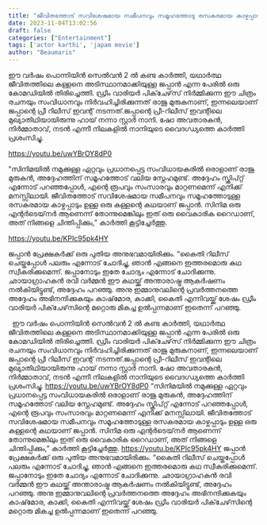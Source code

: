 ```yaml
---
title: "ജീവിതത്തോട് സവിശേഷമായ സമീപനവും സമൂഹത്തോടു രസകരമായ കാഴ്ചപ്പാടും ഉള്ള ഒരു കള്ളന്റെ കഥയാണ് 'ജപ്പാൻ' എന്ന് കാർത്തി"
date: 2023-11-04T13:02:56
draft: false
categories: ["Entertainment"]
tags: ['actor karthi', 'japam movie']
author: "Beaumaris"
---
```


ഈ വർഷം പൊന്നിയിൻ സെൽവൻ 2 ൽ കണ്ട കാർത്തി, യഥാർത്ഥ ജീവിതത്തിലെ കള്ളനെ അടിസ്ഥാനമാക്കിയുള്ള ജപ്പാൻ എന്ന പേരിൽ ഒരു കോമഡിയിൽ തിരിച്ചെത്തി. ഡ്രീം വാരിയർ പിക്‌ചേഴ്‌സ് നിർമ്മിക്കുന്ന ഈ ചിത്രം രചനയും സംവിധാനവും നിർവഹിച്ചിരിക്കുന്നത് രാജു മുരുകനാണ്, ഇന്നലെയാണ് ജപ്പാന്റെ പ്രീ റിലീസ് ഇവന്റ് നടന്നത്.ജപ്പാന്റെ പ്രീ-റിലീസ് ഇവന്റിലെ മുഖ്യാതിഥിയായിരുന്നു ഹായ് നന്നാ സ്റ്റാർ നാനി. ഷോ അവതാരകൻ, നിർമ്മാതാവ്, നടൻ എന്നീ നിലകളിൽ നാനിയുടെ വൈദഗ്ധ്യത്തെ കാർത്തി പ്രശംസിച്ചു.

https://youtu.be/uwYBrOY8dP0

“സിനിമയിൽ നമുക്കുള്ള ഏറ്റവും പ്രധാനപ്പെട്ട സംവിധായകരിൽ ഒരാളാണ് രാജു മുരുകൻ, അദ്ദേഹത്തിന് സമൂഹത്തോട് വലിയ സ്നേഹമുണ്ട്. അദ്ദേഹം സ്ക്രിപ്റ്റ് എന്നോട് പറഞ്ഞപ്പോൾ, എന്റെ രൂപവും സംസാരവും മാറ്റണമെന്ന് എനിക്ക് മനസ്സിലായി. ജീവിതത്തോട് സവിശേഷമായ സമീപനവും സമൂഹത്തോടുള്ള രസകരമായ കാഴ്ചപ്പാടും ഉള്ള ഒരു കള്ളന്റെ കഥയാണ് ജപ്പാൻ. സിനിമ ഒരു എന്റർടെയ്‌നർ ആണെന്ന് തോന്നുമെങ്കിലും ഇത് ഒരു വൈകാരിക റൈഡാണ്, അത് നിങ്ങളെ ചിന്തിപ്പിക്കും,” കാർത്തി കൂട്ടിച്ചേർത്തു.

https://youtu.be/KPIc95pk4HY

ജപ്പാൻ പ്രേക്ഷകർക്ക് ഒരു പുതിയ അനുഭവമായിരിക്കും. “കൈതി റിലീസ് ചെയ്തപ്പോൾ പലരും എന്നോട് ചോദിച്ചു, ഞാൻ എങ്ങനെ ഇത്തരമൊരു കഥ സ്വീകരിക്കുമെന്ന്. ജപ്പാനോടും ഇതേ ചോദ്യം എന്നോട് ചോദിക്കുന്നു. ഛായാഗ്രാഹകൻ രവി വർമ്മൻ ഈ കഥയ്ക്ക് അന്താരാഷ്ട്ര ആകർഷണം നൽകിയിട്ടുണ്ട്, അദ്ദേഹം പറഞ്ഞു. അനു ഇമ്മാനുവലിന്റെ പ്രവർത്തനത്തെ അദ്ദേഹം അഭിനന്ദിക്കുകയും കാഷ്‌മോര, കാക്കി, കൈതി എന്നിവയ്ക്ക് ശേഷം ഡ്രീം വാരിയർ പിക്‌ചേഴ്‌സിന്റെ മറ്റൊരു മികച്ച ഉൽപ്പന്നമാണ് ഇതെന്ന് പറഞ്ഞു.

&nbsp;
ഈ വർഷം പൊന്നിയിൻ സെൽവൻ 2 ൽ കണ്ട കാർത്തി, യഥാർത്ഥ ജീവിതത്തിലെ കള്ളനെ അടിസ്ഥാനമാക്കിയുള്ള ജപ്പാൻ എന്ന പേരിൽ ഒരു കോമഡിയിൽ തിരിച്ചെത്തി. ഡ്രീം വാരിയർ പിക്‌ചേഴ്‌സ് നിർമ്മിക്കുന്ന ഈ ചിത്രം രചനയും സംവിധാനവും നിർവഹിച്ചിരിക്കുന്നത് രാജു മുരുകനാണ്, ഇന്നലെയാണ് ജപ്പാന്റെ പ്രീ റിലീസ് ഇവന്റ് നടന്നത്.ജപ്പാന്റെ പ്രീ-റിലീസ് ഇവന്റിലെ മുഖ്യാതിഥിയായിരുന്നു ഹായ് നന്നാ സ്റ്റാർ നാനി. ഷോ അവതാരകൻ, നിർമ്മാതാവ്, നടൻ എന്നീ നിലകളിൽ നാനിയുടെ വൈദഗ്ധ്യത്തെ കാർത്തി പ്രശംസിച്ചു. https://youtu.be/uwYBrOY8dP0 “സിനിമയിൽ നമുക്കുള്ള ഏറ്റവും പ്രധാനപ്പെട്ട സംവിധായകരിൽ ഒരാളാണ് രാജു മുരുകൻ, അദ്ദേഹത്തിന് സമൂഹത്തോട് വലിയ സ്നേഹമുണ്ട്. അദ്ദേഹം സ്ക്രിപ്റ്റ് എന്നോട് പറഞ്ഞപ്പോൾ, എന്റെ രൂപവും സംസാരവും മാറ്റണമെന്ന് എനിക്ക് മനസ്സിലായി. ജീവിതത്തോട് സവിശേഷമായ സമീപനവും സമൂഹത്തോടുള്ള രസകരമായ കാഴ്ചപ്പാടും ഉള്ള ഒരു കള്ളന്റെ കഥയാണ് ജപ്പാൻ. സിനിമ ഒരു എന്റർടെയ്‌നർ ആണെന്ന് തോന്നുമെങ്കിലും ഇത് ഒരു വൈകാരിക റൈഡാണ്, അത് നിങ്ങളെ ചിന്തിപ്പിക്കും,” കാർത്തി കൂട്ടിച്ചേർത്തു. https://youtu.be/KPIc95pk4HY ജപ്പാൻ പ്രേക്ഷകർക്ക് ഒരു പുതിയ അനുഭവമായിരിക്കും. “കൈതി റിലീസ് ചെയ്തപ്പോൾ പലരും എന്നോട് ചോദിച്ചു, ഞാൻ എങ്ങനെ ഇത്തരമൊരു കഥ സ്വീകരിക്കുമെന്ന്. ജപ്പാനോടും ഇതേ ചോദ്യം എന്നോട് ചോദിക്കുന്നു. ഛായാഗ്രാഹകൻ രവി വർമ്മൻ ഈ കഥയ്ക്ക് അന്താരാഷ്ട്ര ആകർഷണം നൽകിയിട്ടുണ്ട്, അദ്ദേഹം പറഞ്ഞു. അനു ഇമ്മാനുവലിന്റെ പ്രവർത്തനത്തെ അദ്ദേഹം അഭിനന്ദിക്കുകയും കാഷ്‌മോര, കാക്കി, കൈതി എന്നിവയ്ക്ക് ശേഷം ഡ്രീം വാരിയർ പിക്‌ചേഴ്‌സിന്റെ മറ്റൊരു മികച്ച ഉൽപ്പന്നമാണ് ഇതെന്ന് പറഞ്ഞു. 
